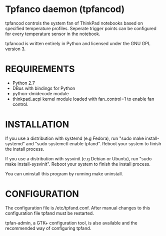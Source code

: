 Tpfanco daemon (tpfancod)
====================================

tpfancod controls the system fan of ThinkPad notebooks based on specified 
temperature profiles. Seperate trigger points can be configured for every
temperature sensor in the notebook.

tpfancod is written entirely in Python and licensed under the GNU GPL version 3.

REQUIREMENTS
============
* Python 2.7
* DBus with bindings for Python
* python-dmidecode module
* thinkpad_acpi kernel module loaded with fan_control=1 to enable fan control.

INSTALLATION
============
If you use a distribution with systemd (e.g Fedora), run
"sudo make install-systemd" and "sudo systemctl enable tpfand".
Reboot your system to finish the install process.

If you use a distribution with sysvinit (e.g Debian or Ubuntu), run
"sudo make install-sysvinit". Reboot your system to finish the install process.

You can uninstall this program by running make uninstall.

CONFIGURATION
=============
The configuration file is /etc/tpfand.conf.
After manual changes to this configuration file tpfand must
be restarted.

tpfan-admin, a GTK+ configuration tool, is also available and the
recommended way of configuring tpfand.

